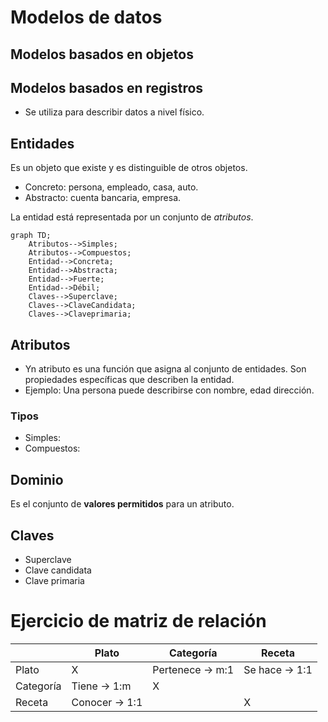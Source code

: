 # Modelos de datos
## Modelos basados en objetos
## Modelos basados en registros
- Se utiliza para describir datos a nivel físico.
## Entidades
Es un objeto que existe y es distinguible de otros objetos.
- Concreto: persona, empleado, casa, auto.
- Abstracto: cuenta bancaria, empresa.

La entidad está representada por un conjunto de *atributos*.

```mermaid
graph TD;
    Atributos-->Simples;
    Atributos-->Compuestos;
	Entidad-->Concreta;
	Entidad-->Abstracta;
	Entidad-->Fuerte;
	Entidad-->Débil;
	Claves-->Superclave;
	Claves-->ClaveCandidata;
	Claves-->Claveprimaria; 
```

## Atributos
- Yn atributo es una función que asigna al conjunto de entidades.
Son propiedades específicas que describen la entidad.
- Ejemplo: Una persona puede describirse con nombre, edad dirección.

### Tipos
- Simples:
- Compuestos:

## Dominio
Es el conjunto de **valores permitidos** para un atributo.

## Claves
- Superclave
- Clave candidata
- Clave primaria

# Ejercicio de matriz de relación

| | Plato | Categoría | Receta|
|--|-----|------------|--------|
|Plato|X|Pertenece -> m:1| Se hace -> 1:1|
|Categoría|Tiene -> 1:m|X||
|Receta|Conocer -> 1:1||X|

